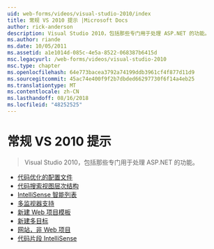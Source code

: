 ```yaml
---
uid: web-forms/videos/visual-studio-2010/index
title: 常规 VS 2010 提示 |Microsoft Docs
author: rick-anderson
description: Visual Studio 2010，包括那些专门用于处理 ASP.NET 的功能。
ms.author: riande
ms.date: 10/05/2011
ms.assetid: a1e1014d-085c-4e5a-8522-068387b6415d
msc.legacyurl: /web-forms/videos/visual-studio-2010
msc.type: chapter
ms.openlocfilehash: 64e773bacea3792a74199ddb3961cf4f877d11d9
ms.sourcegitcommit: 45ac74e400f9f2b7dbded66297730f6f14a4eb25
ms.translationtype: MT
ms.contentlocale: zh-CN
ms.lasthandoff: 08/16/2018
ms.locfileid: "48252525"
---
```

<a name="general-vs-2010-tips"></a>常规 VS 2010 提示
====================
> Visual Studio 2010，包括那些专门用于处理 ASP.NET 的功能。


- [代码优化的配置文件](visual-studio-2010-quick-hit-code-optimized-profile.md)
- [代码搜索视图层次结构](visual-studio-2010-quick-hit-code-search-view-hierarchy.md)
- [IntelliSense 智能列表](visual-studio-2010-quick-hit-intellisense-smart-lists.md)
- [多监视器支持](visual-studio-2010-quick-hit-multi-monitor-support.md)
- [新建 Web 项目模板](visual-studio-2010-quick-hit-new-web-project-template.md)
- [新建多目标](visual-studio-2010-quick-hit-new-multi-targeting.md)
- [网站，非 Web 项目](visual-studio-2010-quick-hit-websites-instead-of-web-projects.md)
- [代码片段 IntelliSense](visual-studio-2010-quick-hit-snippets-intellisense.md)
